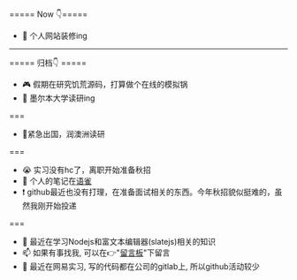 
===== Now 👇=====
- 🔧 个人网站装修ing

---

===== 归档👇 =====
- 🎮 假期在研究饥荒源码，打算做个在线的模拟锅
- 🏫 墨尔本大学读研ing

===
- 🏃紧急出国，润澳洲读研

===

- 😭 实习没有hc了，离职开始准备秋招
- 👀 个人的笔记在[语雀](https://www.yuque.com/lalala-wm82o/qvhwgq/cr9g9g)
- ❗ github最近也没有打理，在准备面试相关的东西。今年秋招貌似挺难的，虽然我刚开始投递

===

- 🌱 最近在学习Nodejs和富文本编辑器(slatejs)相关的知识
- 📫 如果有事找我, 可以在👉"[留言板](https://github.com/Mirrorgo/async-chat/issues/1)"下留言
- 🤔 最近在网易实习, 写的代码都在公司的gitlab上, 所以github活动较少
<!--
**Mirrorgo/mirrorgo** is a ✨ _special_ ✨ repository because its `README.md` (this file) appears on your GitHub profile.

Here are some ideas to get you started:

- 🔭 I’m currently working on ...
- 🌱 I’m currently learning ...
- 👯 I’m looking to collaborate on ...
- 🤔 I’m looking for help with ...
- 💬 Ask me about ...
- 📫 How to reach me: ...
- 😄 Pronouns: ...
- ⚡ Fun fact: ...
-->
